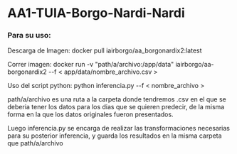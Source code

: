 # AA1-TUIA-Borgo-Nardi-Nardi


### Para su uso:
Descarga de Imagen: 
        docker pull iairborgo/aa_borgonardix2:latest

Correr imagen:
        docker run -v "path/a/archivo:/app/data"  iairborgo/aa-borgonardix2 --f < app/data/nombre_archivo.csv >

Uso del script python:
    python inferencia.py --f < nombre_archivo >

path/a/archivo es una ruta a la carpeta donde tendremos .csv en el que se deberia tener los datos para los dias que se quieren predecir,
de la misma forma en la que los datos originales fueron presentados.

Luego inferencia.py se encarga de realizar las transformaciones necesarias para su posterior inferencia, y guarda los resultados
en la misma carpeta que path/a/archivo
